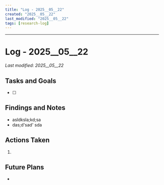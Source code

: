 ```yaml
---
title: "Log - 2025__05__22"
created: "2025__05__22"
last_modified: "2025__05__22"
tags: [research-log]
---
```

 
---
# Log - 2025__05__22  
_Last modified: 2025__05__22_

## Tasks and Goals
- [ ]  

## Findings and Notes
- asldksla;kd;sa
- das;d'sad'  sda

## Actions Taken
1. 

## Future Plans
- 
